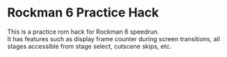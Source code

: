 # Rockman 6 Practice Hack

This is a practice rom hack for Rockman 6 speedrun.  
It has features such as display frame counter during screen transitions, all stages accessible from stage select, cutscene skips, etc.
